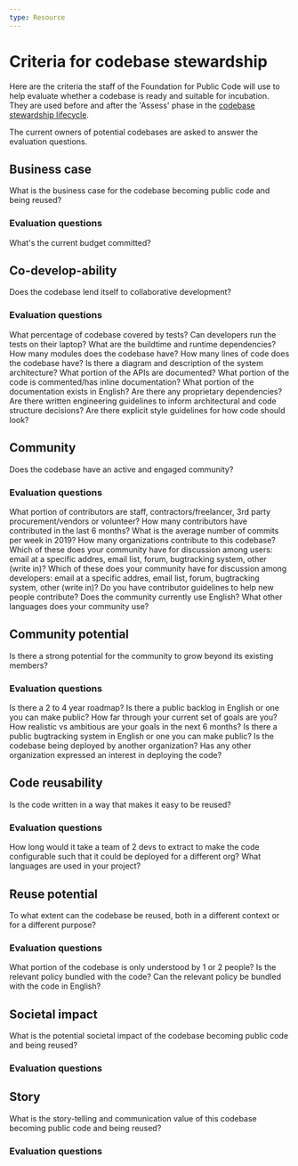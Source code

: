 ```yaml
---
type: Resource
---
```


# Criteria for codebase stewardship

Here are the criteria the staff of the Foundation for Public Code will use to help evaluate whether a codebase is ready and suitable for incubation. They are used before and after the 'Assess' phase in the [codebase stewardship lifecycle](lifecycle.md).

The current owners of potential codebases are asked to answer the evaluation questions.

## Business case

What is the business case for the codebase becoming public code and being reused?

### Evaluation questions

What's the current budget committed?

## Co-develop-ability

Does the codebase lend itself to collaborative development?

### Evaluation questions

What percentage of codebase covered by tests?
Can developers run the tests on their laptop?
What are the buildtime and runtime dependencies?
How many modules does the codebase have?
How many lines of code does the codebase have?
Is there a diagram and description of the system architecture?
What portion of the APIs are documented?
What portion of the code is commented/has inline documentation?
What portion of the documentation exists in English?
Are there any proprietary dependencies?
Are there written engineering guidelines to inform architectural and code structure decisions?
Are there explicit style guidelines for how code should look?

## Community

Does the codebase have an active and engaged community?

### Evaluation questions

What portion of contributors are staff, contractors/freelancer, 3rd party procurement/vendors or volunteer?
How many contributors have contributed in the last 6 months?
What is the average number of commits per week in 2019?
How many organizations contribute to this codebase?
Which of these does your community have for discussion among users: email at a specific addres, email list, forum, bugtracking system, other (write in)?
Which of these does your community have for discussion among developers: email at a specific addres, email list, forum, bugtracking system, other (write in)?
Do you have contributor guidelines to help new people contribute?
Does the community currently use English?
What other languages does your community use?

## Community potential

Is there a strong potential for the community to grow beyond its existing members?

### Evaluation questions

Is there a 2 to 4 year roadmap?
Is there a public backlog in English or one you can make public?
How far through your current set of goals are you?
How realistic vs ambitious are your goals in the next 6 months?
Is there a public bugtracking system in English or one you can make public?
Is the codebase being deployed by another organization?
Has any other organization expressed an interest in deploying the code?

## Code reusability

Is the code written in a way that makes it easy to be reused?

### Evaluation questions

How long would it take a team of 2 devs to extract to make the code configurable such that it could be deployed for a different org?
What languages are used in your project?

## Reuse potential

To what extent can the codebase be reused, both in a different context or for a different purpose?

### Evaluation questions

What portion of the codebase is only understood by 1 or 2 people?
Is the relevant policy bundled with the code?
Can the relevant policy be bundled with the code in English?

## Societal impact

What is the potential societal impact of the codebase becoming public code and being reused?

### Evaluation questions

## Story

What is the story-telling and communication value of this codebase becoming public code and being reused?  

### Evaluation questions
